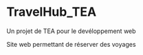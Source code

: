 # TravelHub_TEA

Un projet de TEA pour le devéloppement web

Site web permettant de réserver des voyages